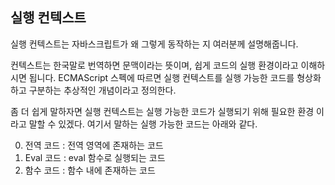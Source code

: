 
## 실행 컨텍스트

실행 컨텍스트는 자바스크립트가 왜 그렇게 동작하는 지 여러분께 설명해줍니다. 


컨텍스트는 한국말로 번역하면 문맥이라는 뜻이며, 쉽게 코드의 실행 환경이라고 이해하시면 됩니다. 
ECMAScript 스펙에 따르면 실행 컨텍스트를 실행 가능한 코드를 형상화하고 구분하는 추상적인 개념이라고 정의한다.

좀 더 쉽게 말하자면 실행 컨텍스트는 실행 가능한 코드가 실행되기 위해 필요한 환경 이라고 말할 수 있겠다. 
여기서 말하는 실행 가능한 코드는 아래와 같다.

0. 전역 코드 : 전역 영역에 존재하는 코드
0. Eval 코드 : eval 함수로 실행되는 코드
0. 함수 코드 : 함수 내에 존재하는 코드
